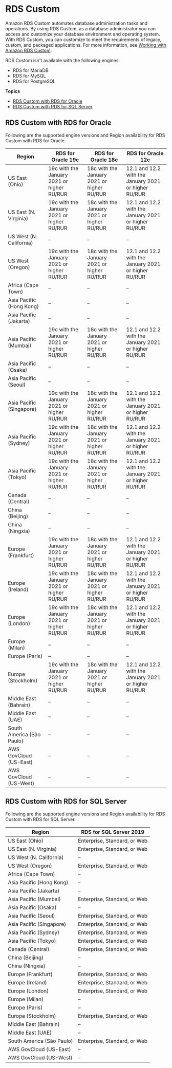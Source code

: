 # RDS Custom<a name="Concepts.RDS_Fea_Regions_DB-eng.Feature.RDSCustom"></a>

Amazon RDS Custom automates database administration tasks and operations\. By using RDS Custom, as a database administrator you can access and customize your database environment and operating system\. With RDS Custom, you can customize to meet the requirements of legacy, custom, and packaged applications\. For more information, see [Working with Amazon RDS Custom](rds-custom.md)\.

RDS Custom isn't available with the following engines:
+ RDS for MariaDB
+ RDS for MySQL
+ RDS for PostgreSQL

**Topics**
+ [RDS Custom with RDS for Oracle](#Concepts.RDS_Fea_Regions_DB-eng.Feature.RDSCustom.ora)
+ [RDS Custom with RDS for SQL Server](#Concepts.RDS_Fea_Regions_DB-eng.Feature.RDSCustom.sq)

## RDS Custom with RDS for Oracle<a name="Concepts.RDS_Fea_Regions_DB-eng.Feature.RDSCustom.ora"></a>

Following are the supported engine versions and Region availability for RDS Custom with RDS for Oracle\.


| Region | RDS for Oracle 19c | RDS for Oracle 18c | RDS for Oracle 12c | 
| --- | --- | --- | --- | 
| US East \(Ohio\) | 19c with the January 2021 or higher RU/RUR | 18c with the January 2021 or higher RU/RUR | 12\.1 and 12\.2 with the January 2021 or higher RU/RUR | 
| US East \(N\. Virginia\) | 19c with the January 2021 or higher RU/RUR | 18c with the January 2021 or higher RU/RUR | 12\.1 and 12\.2 with the January 2021 or higher RU/RUR | 
| US West \(N\. California\) | – | – | – | 
| US West \(Oregon\) | 19c with the January 2021 or higher RU/RUR | 18c with the January 2021 or higher RU/RUR | 12\.1 and 12\.2 with the January 2021 or higher RU/RUR | 
| Africa \(Cape Town\) | – | – | – | 
| Asia Pacific \(Hong Kong\) | – | – | – | 
| Asia Pacific \(Jakarta\) | – | – | – | 
| Asia Pacific \(Mumbai\) | 19c with the January 2021 or higher RU/RUR | 18c with the January 2021 or higher RU/RUR | 12\.1 and 12\.2 with the January 2021 or higher RU/RUR | 
| Asia Pacific \(Osaka\) | – | – | – | 
| Asia Pacific \(Seoul\) | – | – | – | 
| Asia Pacific \(Singapore\) | 19c with the January 2021 or higher RU/RUR | 18c with the January 2021 or higher RU/RUR | 12\.1 and 12\.2 with the January 2021 or higher RU/RUR | 
| Asia Pacific \(Sydney\) | 19c with the January 2021 or higher RU/RUR | 18c with the January 2021 or higher RU/RUR | 12\.1 and 12\.2 with the January 2021 or higher RU/RUR | 
| Asia Pacific \(Tokyo\) | 19c with the January 2021 or higher RU/RUR | 18c with the January 2021 or higher RU/RUR | 12\.1 and 12\.2 with the January 2021 or higher RU/RUR | 
| Canada \(Central\) | – | – | – | 
| China \(Beijing\) | – | – | – | 
| China \(Ningxia\) | – | – | – | 
| Europe \(Frankfurt\) | 19c with the January 2021 or higher RU/RUR | 18c with the January 2021 or higher RU/RUR | 12\.1 and 12\.2 with the January 2021 or higher RU/RUR | 
| Europe \(Ireland\) | 19c with the January 2021 or higher RU/RUR | 18c with the January 2021 or higher RU/RUR | 12\.1 and 12\.2 with the January 2021 or higher RU/RUR | 
| Europe \(London\) | 19c with the January 2021 or higher RU/RUR | 18c with the January 2021 or higher RU/RUR | 12\.1 and 12\.2 with the January 2021 or higher RU/RUR | 
| Europe \(Milan\) | – | – | – | 
| Europe \(Paris\) | – | – | – | 
| Europe \(Stockholm\) | 19c with the January 2021 or higher RU/RUR | 18c with the January 2021 or higher RU/RUR | 12\.1 and 12\.2 with the January 2021 or higher RU/RUR | 
| Middle East \(Bahrain\) | – | – | – | 
| Middle East \(UAE\) | – | – | – | 
| South America \(São Paulo\) | – | – | – | 
| AWS GovCloud \(US\-East\) | – | – | – | 
| AWS GovCloud \(US\-West\) | – | – | – | 

## RDS Custom with RDS for SQL Server<a name="Concepts.RDS_Fea_Regions_DB-eng.Feature.RDSCustom.sq"></a>

Following are the supported engine versions and Region availability for RDS Custom with RDS for SQL Server\.


| Region | RDS for SQL Server 2019 | 
| --- | --- | 
| US East \(Ohio\) | Enterprise, Standard, or Web | 
| US East \(N\. Virginia\) | Enterprise, Standard, or Web | 
| US West \(N\. California\) | – | 
| US West \(Oregon\) | Enterprise, Standard, or Web | 
| Africa \(Cape Town\) | – | 
| Asia Pacific \(Hong Kong\) | – | 
| Asia Pacific \(Jakarta\) | – | 
| Asia Pacific \(Mumbai\) | Enterprise, Standard, or Web | 
| Asia Pacific \(Osaka\) | – | 
| Asia Pacific \(Seoul\) | Enterprise, Standard, or Web | 
| Asia Pacific \(Singapore\) | Enterprise, Standard, or Web | 
| Asia Pacific \(Sydney\) | Enterprise, Standard, or Web | 
| Asia Pacific \(Tokyo\) | Enterprise, Standard, or Web | 
| Canada \(Central\) | Enterprise, Standard, or Web | 
| China \(Beijing\) | – | 
| China \(Ningxia\) | – | 
| Europe \(Frankfurt\) | Enterprise, Standard, or Web | 
| Europe \(Ireland\) | Enterprise, Standard, or Web | 
| Europe \(London\) | Enterprise, Standard, or Web | 
| Europe \(Milan\) | – | 
| Europe \(Paris\) | – | 
| Europe \(Stockholm\) | Enterprise, Standard, or Web | 
| Middle East \(Bahrain\) | – | 
| Middle East \(UAE\) | – | 
| South America \(São Paulo\) | Enterprise, Standard, or Web | 
| AWS GovCloud \(US\-East\) | – | 
| AWS GovCloud \(US\-West\) | – | 